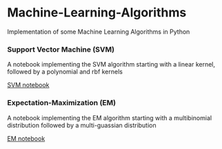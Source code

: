 # Machine-Learning-Algorithms
Implementation of some Machine Learning Algorithms in Python

### Support Vector Machine (SVM)
A notebook implementing the SVM algorithm starting with a linear kernel, followed by a polynomial and rbf kernels

[SVM notebook](https://github.com/nagielhachem/Machine-Learning-Algorithms/blob/master/svm/svm.ipynb)

### Expectation-Maximization (EM)
A notebook implementing the EM algorithm starting with a multibinomial distribution followed by a multi-guassian distribution

[EM notebook](https://github.com/nagielhachem/Machine-Learning-Algorithms/blob/master/expectation-maximization/expectation-maximization.ipynb)
